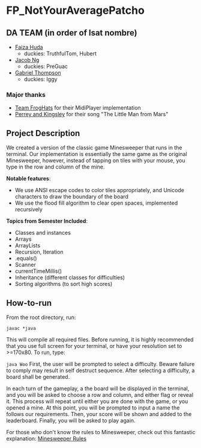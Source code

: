 # FP_NotYourAveragePatcho

## DA TEAM (in order of lsat nombre)
 - [Faiza Huda](https://www.github.com/FeiFiFoFaiza)
     - duckies: TruthfulTom, Hubert
 - [Jacob Ng](https://www.github.com/jng20)
     - duckies: PreGuac
 - [Gabriel Thompson](https://www.github.com/gthompson30)
     - duckies: Iggy

### Major thanks
 - [Team FrogHats](https://github.com/afaruque30/FrogHats_FP) for their MidiPlayer implementation
 - [Perrey and Kingsley](https://en.m.wikipedia.org/wiki/Perrey_and_Kingsley) for their song "The Little Man from Mars"

## Project Description
We created a version of the classic game Minesweeper that runs in the terminal.
 Our implementation is essentially the same game as the original Minesweeper, however, instead of tapping on tiles with your mouse, you type in the row and column of the mine.

**Notable features**:
- We use ANSI escape codes to color tiles appropriately, and Unicode characters to draw the boundary of the board
- We use the flood fill algorithm to clear open spaces, implemented recursively

**Topics from Semester Included**:
- Classes and instances
- Arrays
- ArrayLists
- Recursion, Iteration
- .equals()
- Scanner
- currentTimeMillis()
- Inheritance (different classes for difficulties)
- Sorting algorithms (to sort high scores)

## How-to-run
From the root directory, run:

`javac *java`

This will compile all required files. Before running, it is highly recommended that you use full screen for your terminal, or have your resolution set to >=170x80. To run, type:

`java Woo`
First, the user will be prompted to select a difficulty. Beware failure to comply may result in self destruct sequence. After selecting a difficulty, a board shall be generated.

In each turn of the gameplay, a the board will be displayed in the terminal, and you will be asked to choose a row and column, and either flag or reveal it. This process will repeat until either you are done with the game, or you opened a mine. At this point, you will be prompted to input a name the follows our requirements. Then, your score will be shown and added to the leaderboard. Finally, you will be asked to play again.

For those who don't know the rules to Minesweeper, check out this fantastic explanation: [Minesweeper Rules](https://www.ducksters.com/games/minesweeper.php#:~:text=The%20numbers%20on%20the%20board,empty%20spaces%20to%20win%20Minesweeper.)
